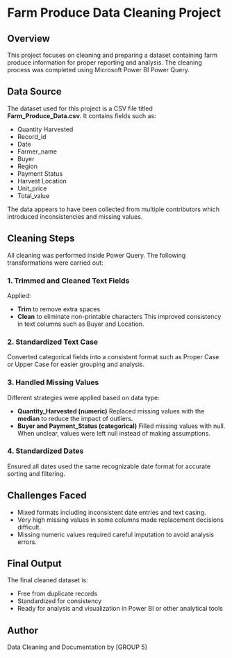 # Farm Produce Data Cleaning Project

## Overview

This project focuses on cleaning and preparing a dataset containing farm produce information for proper reporting and analysis. The cleaning process was completed using Microsoft Power BI Power Query.

## Data Source

The dataset used for this project is a CSV file titled **Farm_Produce_Data.csv**.
It contains fields such as:

- Quantity Harvested
- Record_id
- Date
- Farmer_name
- Buyer
- Region
- Payment Status
- Harvest Location
- Unit_price
- Total_value

The data appears to have been collected from multiple contributors which introduced inconsistencies and missing values.

## Cleaning Steps

All cleaning was performed inside Power Query. The following transformations were carried out:

### 1. Trimmed and Cleaned Text Fields

Applied:

- **Trim** to remove extra spaces
- **Clean** to eliminate non-printable characters
  This improved consistency in text columns such as Buyer and Location.

### 2. Standardized Text Case

Converted categorical fields into a consistent format such as Proper Case or Upper Case for easier grouping and analysis.

### 3. Handled Missing Values

Different strategies were applied based on data type:

- **Quantity_Harvested (numeric)**
  Replaced missing values with the **median** to reduce the impact of outliers.
- **Buyer and Payment_Status (categorical)**
  Filled missing values with null.
  When unclear, values were left null instead of making assumptions.

### 4. Standardized Dates

Ensured all dates used the same recognizable date format for accurate sorting and filtering.

## Challenges Faced

- Mixed formats including inconsistent date entries and text casing.
- Very high missing values in some columns made replacement decisions difficult.
- Missing numeric values required careful imputation to avoid analysis errors.

## Final Output

The final cleaned dataset is:

- Free from duplicate records
- Standardized for consistency
- Ready for analysis and visualization in Power BI or other analytical tools

## Author

Data Cleaning and Documentation by [GROUP 5]

    
